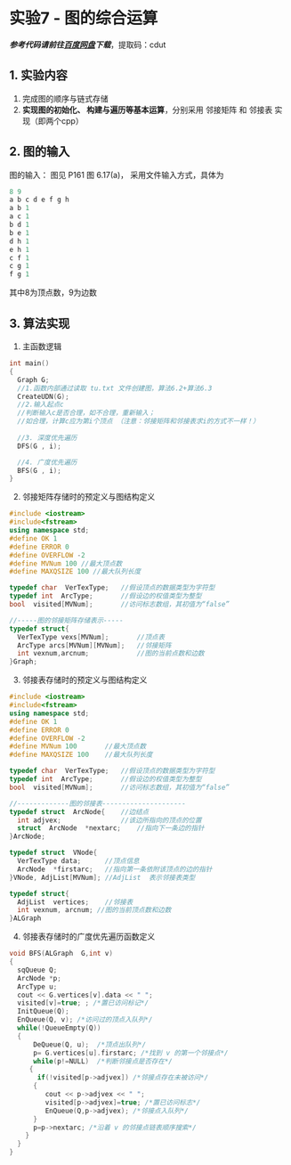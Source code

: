 # 实验7 - 图的综合运算

***参考代码请前往[百度网盘](https://pan.baidu.com/s/1lAU_YlNtljSCk_uA-ZudjQ)下载***，提取码：cdut

## 1. 实验内容
1. 完成图的顺序与链式存储
2. **实现图的初始化、 构建与遍历等基本运算**，分别采用 邻接矩阵 和 邻接表 实现（即两个cpp）

## 2. 图的输入
图的输入： 图见 P161 图 6.17(a)， 采用文件输入方式，具体为
```javascript
8 9
a b c d e f g h
a b 1
a c 1
b d 1
b e 1
d h 1
e h 1
c f 1 
c g 1
f g 1
```
其中8为顶点数，9为边数

## 3. 算法实现
1. 主函数逻辑
```c++
int main()
{
  Graph G;
  //1.函数内部通过读取 tu.txt 文件创建图，算法6.2+算法6.3
  CreateUDN(G);  
  //2.输入起点c	
  //判断输入c是否合理，如不合理，重新输入；
  //如合理，计算c应为第i个顶点 （注意：邻接矩阵和邻接表求i的方式不一样！）
  
  //3. 深度优先遍历
  DFS(G , i);

  //4. 广度优先遍历
  BFS(G , i);
}
```
2. 邻接矩阵存储时的预定义与图结构定义
```c++
#include <iostream>
#include<fstream>
using namespace std;
#define OK 1
#define ERROR 0
#define OVERFLOW -2
#define MVNum 100 //最大顶点数
#define MAXQSIZE 100 //最大队列长度

typedef char  VerTexType; 	//假设顶点的数据类型为字符型
typedef int  ArcType; 		//假设边的权值类型为整型
bool  visited[MVNum]; 		//访问标志数组，其初值为“false”

//-----图的邻接矩阵存储表示----- 
typedef struct{ 
  VerTexType vexs[MVNum]; 		//顶点表
  ArcType arcs[MVNum][MVNum];  	//邻接矩阵
  int vexnum,arcnum;            //图的当前点数和边数
}Graph;
```
3. 邻接表存储时的预定义与图结构定义
```c++
#include <iostream>
#include<fstream>
using namespace std;
#define OK 1
#define ERROR 0
#define OVERFLOW -2
#define MVNum 100 		//最大顶点数
#define MAXQSIZE 100 	//最大队列长度

typedef char  VerTexType; 	//假设顶点的数据类型为字符型
typedef int  ArcType; 		//假设边的权值类型为整型
bool  visited[MVNum]; 		//访问标志数组，其初值为“false”

//-------------图的邻接表---------------------
typedef struct  ArcNode{ 	//边结点
  int adjvex; 				//该边所指向的顶点的位置
  struct  ArcNode  *nextarc; 	//指向下一条边的指针
}ArcNode;

typedef struct  VNode{
  VerTexType data; 		//顶点信息
  ArcNode  *firstarc; 	//指向第一条依附该顶点的边的指针
}VNode, AdjList[MVNum]; //AdjList  表示邻接表类型

typedef struct{
  AdjList  vertices; 	//邻接表
  int vexnum, arcnum; //图的当前顶点数和边数
}ALGraph
```
4. 邻接表存储时的广度优先遍历函数定义
```c++
void BFS(ALGraph  G,int v)
{
  sqQueue Q;
  ArcNode *p;
  ArcType u;
  cout << G.vertices[v].data << " ";
  visited[v]=true; ; /*置已访问标记*/
  InitQueue(Q);
  EnQueue(Q, v); /*访问过的顶点入队列*/
  while(!QueueEmpty(Q))
  {
      DeQueue(Q, u);  /*顶点出队列*/
      p= G.vertices[u].firstarc; /*找到 v 的第一个邻接点*/
      while(p!=NULL)  /*判断邻接点是否存在*/
     {
       if(!visited[p->adjvex]) /*邻接点存在未被访问*/
      {
         cout << p->adjvex << " ";
         visited[p->adjvex]=true; /*置已访问标志*/
         EnQueue(Q,p->adjvex); /*邻接点入队列*/
      }
      p=p->nextarc; /*沿着 v 的邻接点链表顺序搜索*/
    }
  }
}
```
